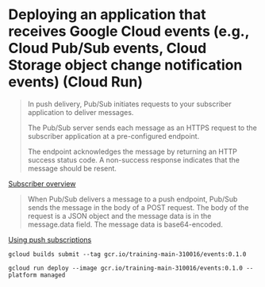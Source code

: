 # Deploying an application that receives Google Cloud events (e.g., Cloud Pub/Sub events, Cloud Storage object change notification events) (Cloud Run)

> In push delivery, Pub/Sub initiates requests to your subscriber application to deliver messages.
> 
> The Pub/Sub server sends each message as an HTTPS request to the subscriber application at a pre-configured endpoint.
>
> The endpoint acknowledges the message by returning an HTTP success status code. A non-success response indicates that the message should be resent.

[Subscriber overview](https://cloud.google.com/pubsub/docs/subscriber)

> When Pub/Sub delivers a message to a push endpoint, Pub/Sub sends the message in the body of a POST request. The body of the request is a JSON object and the message data is in the message.data field. The message data is base64-encoded.

[Using push subscriptions](https://cloud.google.com/pubsub/docs/push)

```
gcloud builds submit --tag gcr.io/training-main-310016/events:0.1.0
```

```
gcloud run deploy --image gcr.io/training-main-310016/events:0.1.0 --platform managed
```
